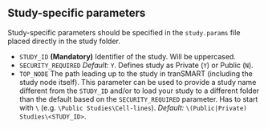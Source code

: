 Study-specific parameters
-------------------------

Study-specific parameters should be specified in the `study.params` file placed directly in the study folder.

- `STUDY_ID` **(Mandatory)** Identifier of the study. Will be uppercased.
- `SECURITY_REQUIRED` _Default:_ `Y`. Defines study as Private (`Y`) or Public (`N`).
- `TOP_NODE` The path leading up to the study in tranSMART (including the study node itself). This parameter can be used to provide a study name different from the `STUDY_ID` and/or to load your study to a different folder than the default based on the `SECURITY_REQUIRED` parameter. Has to start with `\` (e.g. `\Public Studies\Cell-lines`). _Default:_ `\(Public|Private) Studies\<STUDY_ID>`.
